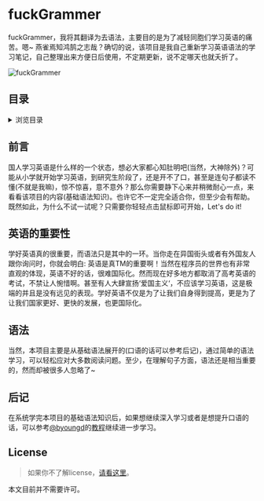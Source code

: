 # fuckGrammer

fuckGrammer，我将其翻译为去语法，主要目的是为了减轻同胞们学习英语的痛苦。嗯~ 燕雀焉知鸿鹄之志哉？确切的说，该项目是我自己重新学习英语语法的学习笔记，自己整理出来方便日后使用，不定期更新，说不定哪天也就夭折了。

![fuckGrammer](https://github.com/i0Ek3/fuckGrammer/blob/master/image/fuckGrammer.png)


## 目录

<details>
<summary>浏览目录</summary>

- [Change Log](https://github.com/i0Ek3/fuckGrammer/blob/master/ChangeLog.md?1532485753922)
- [The Parts of Speech](https://github.com/i0Ek3/fuckGrammer/blob/master/ThePartsOfSpeech.md)
- [Sentence Ingredient](https://github.com/i0Ek3/fuckGrammer/blob/master/SentenceIngredient.md)
- [Syntax]()
- [NPC](https://github.com/i0Ek3/fuckGrammer/blob/master/NPC.md?1532485793485)
- []()
- []()

</details>


## 前言

国人学习英语是什么样的一个状态，想必大家都心知肚明吧(当然，大神除外)？可能从小学就开始学习英语，到研究生阶段了，还是开不了口，甚至是连句子都读不懂(不就是我嘛)，惊不惊喜，意不意外？那么你需要静下心来并稍微耐心一点，来看看该项目的内容(基础语法知识)。也许它不一定完全适合你，但至少会有帮助。既然如此，为什么不试一试呢？只需要你轻轻点击鼠标即可开始，Let's do it!


## 英语的重要性

学好英语真的很重要，而语法只是其中的一环。当你走在异国街头或者有外国友人跟你询问时，你就会明白: 英语是真TM的重要啊！当然在程序员的世界也有非常直观的体现，英语不好的话，很难国际化。然而现在好多地方都取消了高考英语的考试，不禁让人惋惜啊。甚至有人大肆宣扬‘爱国主义‘，不应该学习英语，这是极端的并且是没有远见的表现。学好英语不仅是为了让我们自身得到提高，更是为了让我们国家更好、更快的发展，也更国际化。


## 语法

当然，本项目主要是从基础语法展开的(口语的话可以参考后记)，通过简单的语法学习，可以轻松应对大多数阅读问题。至少，在理解句子方面，语法还是相当重要的，然而却被很多人忽略了~


## 后记

在系统学完本项目的基础语法知识后，如果想继续深入学习或者是想提升口语的话，可以参考[@byoungd](https://github.com/byoungd)的[教程](https://byoungd.gitbooks.io/english-level-up-tips-for-chinese/content/)继续进一步学习。



## License

> 如果你不了解license，[请看这里](https://choosealicense.com/)。<br>

 本文目前并不需要许可。
